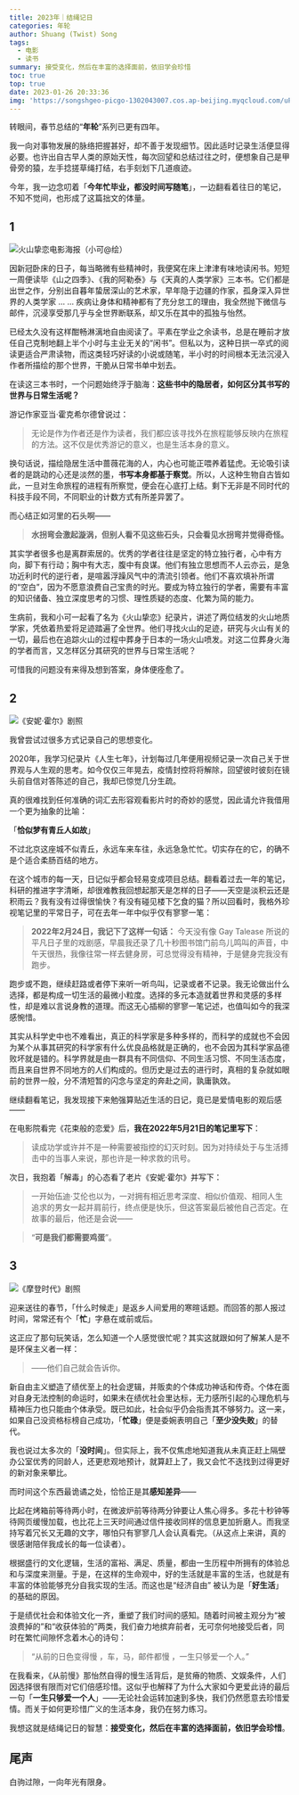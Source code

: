```yaml
---
title: 2023年｜结绳记日
categories: 年轮
author: Shuang (Twist) Song
tags:
  - 电影
  - 读书
summary: 接受变化，然后在丰富的选择面前，依旧学会珍惜
toc: true
top: true
date: 2023-01-26 20:33:36
img: 'https://songshgeo-picgo-1302043007.cos.ap-beijing.myqcloud.com/uPic/%E6%9C%AA%E5%91%BD%E5%90%8D%E4%BD%9C%E5%93%81.jpeg'
---
```


转眼间，春节总结的“**年轮**”系列已更有四年。

我一向对事物发展的脉络把握甚好，却不善于发现细节。因此适时记录生活便显得必要。也许出自古早人类的原始天性，每次回望和总结过往之时，便想象自己是甲骨旁的猿，左手捻搓草绳打结，右手刻划下几道痕迹。

今年，我一边念叨着「**今年忙毕业，都没时间写随笔**」，一边翻看着往日的笔记，不知不觉间，也形成了这篇拙文的体量。

## 1

![火山挚恋电影海报（小可@绘）](https://songshgeo-picgo-1302043007.cos.ap-beijing.myqcloud.com/uPic/%E6%9C%AA%E5%91%BD%E5%90%8D%E4%BD%9C%E5%93%81.jpeg)

因新冠卧床的日子，每当略微有些精神时，我便窝在床上津津有味地读闲书。短短一周便读毕《山之四季》、《我的阿勒泰》与《天真的人类学家》三本书。它们都是出世之作，分别出自暮年蛰居深山的艺术家，早年隐于边疆的作家，孤身深入异世界的人类学家 ... ... 疾病让身体和精神都有了充分怠工的理由，我全然抛下微信与邮件，沉浸享受那几乎与全世界断联系，却又乐在其中的孤独与怡然。

已经太久没有这样酣畅淋漓地自由阅读了。平素在学业之余读书，总是在睡前才放任自己克制地翻上半个小时与主业无关的“闲书”。但私以为，这种日拱一卒式的阅读更适合严肃读物，而这类轻巧好读的小说或随笔，半小时的时间根本无法沉浸入作者所描绘的那个世界，干脆从日常书单中划去。

在读这三本书时，一个问题始终浮于脑海：**这些书中的隐居者，如何区分其书写的世界与日常生活呢？**

游记作家亚当·霍克希尔德曾说过：
> 无论是作为作者还是作为读者，我们都应该寻找外在旅程能够反映内在旅程的方法。这不仅是优秀游记的意义，也是生活本身的意义。

换句话说，描绘隐居生活中蔷薇花海的人，内心也可能正喂养着猛虎。无论吸引读者的是跳动的心还是淡然的墨，**书写本身都基于察觉**。所以，人这种生物自古皆如此，一旦对生命旅程的进程有所察觉，便会在心底打上结。剩下无非是不同时代的科技手段不同，不同职业的计数方式有所差异罢了。

而心结正如河里的石头啊——
> **水拐弯会激起漩涡，但别人看不见这些石头，只会看见水拐弯并觉得奇怪。**

其实学者很多也是离群索居的。优秀的学者往往是坚定的特立独行者，心中有方向，脚下有行动；胸中有大志，腹中有良谋。他们有独立思想而不人云亦云，是急功近利时代的逆行者，是喧嚣浮躁风气中的清流引领者。他们不喜欢填补所谓的“空白”，因为不愿意浪费自己宝贵的时光。要成为特立独行的学者，需要有丰富的知识储备、独立深度思考的习惯、理性质疑的态度、化繁为简的能力。

生病前，我和小可一起看了名为《火山挚恋》纪录片，讲述了两位结发的火山地质学家，凭依着热爱将足迹踏遍了全世界。他们寻找火山的足迹，研究与火山有关的一切，最后也在追踪火山的过程中葬身于日本的一场火山喷发。对这二位葬身火海的学者而言，又怎样区分其研究的世界与日常生活呢？

可惜我的问题没有来得及想到答案，身体便痊愈了。

## 2

![《安妮·霍尔》剧照](https://songshgeo-picgo-1302043007.cos.ap-beijing.myqcloud.com/uPic/6TGwA5.jpg)

我曾尝试过很多方式记录自己的思想变化。

2020年，我学习纪录片《人生七年》，计划每过几年便用视频记录一次自己关于世界观与人生观的思考。如今仅仅三年晃去，疫情封控将将解除，回望彼时彼刻在镜头前自信对答陈述的自己，我却已惊觉几分生疏。

真的很难找到任何准确的词汇去形容观看影片时的奇妙的感觉，因此请允许我借用一个更为抽象的比喻：

「**恰似梦有青丘人如故**」

不过北京这座城不似青丘，永远车来车往，永远急急忙忙。切实存在的它，的确不是个适合柔肠百结的地方。

在这个城市的每一天，日记似乎都会轻易变成项目总结。翻看着过去一年的笔记，科研的推进字字清晰，却很难教我回想起那天是怎样的日子——天空是淡积云还是积雨云？我有没有过得很愉快？有没有碰见楼下乞食的猫？所以回看时，我格外珍视笔记里的平常日子，可在去年一年中似乎仅有寥寥一笔：

> **2022年2月24日，我记下了这样一句话：**
> 今天没有像 Gay Talease 所说的平凡日子里的戏剧感，早晨我还录了几十秒图书馆门前鸟儿鸣叫的声音，中午天很热，我像往常一样去健身房，可总觉得没有精神，于是健身完我没有跑步。 

跑步或不跑，继续赶路或者停下来听一听鸟叫，记录或者不记录。我无论做出什么选择，都是构成一切生活的最微小粒度。选择的多元本造就着世界和灵感的多样性，却是难以言说身教的道理。而这无心插柳的寥寥一笔记述，也值叫如今的我深感惋惜。

其实从科学史中也不难看出，真正的科学家是多种多样的，而科学的成就也不会因为某个从事其研究的科学家有什么优良品格就是正确的，也不会因为其科学家品德败坏就是错的。科学界就是由一群具有不同信仰、不同生活习惯、不同生活态度，而且来自世界不同地方的人们构成的。但历史是过去的进行时，真相的复杂就如眼前的世界一般，分不清短暂的闪念与坚定的奔赴之间，孰庸孰效。

继续翻看笔记，我发现接下来勉强算贴近生活的日记，竟已是爱情电影的观后感——

在电影院看完《花束般的恋爱》后，**我在2022年5月21日的笔记里写下**：
> 读成功学或许并不是一种需要被指控的幻灭时刻。因为对持续处于与生活搏击中的当事人来说，那也许是一种求救的讯号。

次日，我抱着「解毒」的心态看了老片《安妮·霍尔》并写下：
> 一开始伍迪·艾伦也以为，一对拥有相近思考深度、相似价值观、相同人生追求的男女一起并肩前行，终点便是快乐，但这答案最后被他自己否定。在故事的最后，他还是会说——

> “**可是我们都需要鸡蛋**”。

## 3

![《摩登时代》剧照](https://mmbiz.qpic.cn/mmbiz_jpg/CKYhgyUnM1BvWNgKX0qWoiaibWI09ddffPrRicWwFRxTPO5R09IvMvnwicCoFD8SG1DN4QaQREc6TO7ibfUialPOtT7w/640?wx_fmt=jpeg&wxfrom=5&wx_lazy=1&wx_co=1)

迎来送往的春节，「什么时候走」是返乡人间爱用的寒暄话题。而回答的那人报过时间，常常还有个「**忙**」字悬在或前或后。

这正应了那句玩笑话，怎么知道一个人感觉很忙呢？其实这就跟如何了解某人是不是环保主义者一样：

> ——他们自己就会告诉你。

新自由主义塑造了绩优至上的社会逻辑，并贩卖的个体成功神话和传奇。个体在面对自身无法控制的命运时，如果未在绩优社会里达标，无力感所引起的心理危机与精神压力也只能由个体承受。既已如此，社会似乎仍会指责其不够努力。这一来，如果自己没资格标榜自己成功，「**忙碌**」便是委婉表明自己「**至少没失败**」的替代。

我也说过太多次的「**没时间**」。但实际上，我不仅焦虑地知道我从未真正赶上隔壁办公室优秀的同龄人，还更悲观地预计，就算赶上了，我又会忙不迭找到过得更好的新对象来攀比。 

而时间这个东西最诡谲之处，恰恰正是其**感知差异**——

比起在烤箱前等待两小时，在微波炉前等待两分钟要让人焦心得多。多花十秒钟等待网页缓慢加载，也比花上三天时间通过信件接收同样的信息更加折磨人。而我坚持写着冗长又无趣的文字，哪怕只有寥寥几人会认真看完。（从这点上来讲，真的很感谢陪伴我成长的每一位读者）。

根据盛行的文化逻辑，生活的富裕、满足、质量，都由一生历程中所拥有的体验总和与深度来测量。于是，在这样的生命观中，好的生活就是丰富的生活，也就是有丰富的体验能够充分自我实现的生活。而这也是“经济自由” 被认为是「**好生活**」的基础的原因。

于是绩优社会和体验文化一齐，重塑了我们时间的感知。随着时间被主观分为“被浪费掉的”和“收获体验的”两类，我们奋力地摈弃前者，无可奈何地接受后者，同时在繁忙间隙怀念着木心的诗句：

> “从前的日色变得慢 ，车，马，邮件都慢 ，一生只够爱一个人。”

在我看来，《从前慢》那怡然自得的慢生活背后，是贫瘠的物质、文娱条件，人们因选择很有限而对它们倍感珍惜。这似乎也解释了为什么大家如今更爱此诗的最后一句「**一生只够爱一个人**」——无论社会运转加速到多快，我们仍然愿意去珍惜爱情。而关于如何更珍惜广义的生活本身，我仍在努力练习。

我想这就是结绳记日的智慧：**接受变化，然后在丰富的选择面前，依旧学会珍惜**。

## 尾声

白驹过隙，一向年光有限身。
